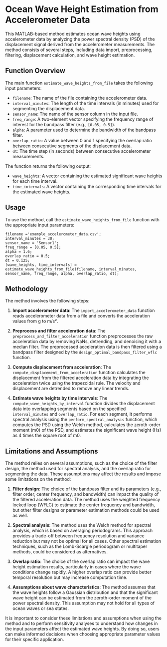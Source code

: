 # Ocean Wave Height Estimation from Accelerometer Data

This MATLAB-based method estimates ocean wave heights using accelerometer data by analyzing the power spectral density (PSD) of the displacement signal derived from the accelerometer measurements. The method consists of several steps, including data import, preprocessing, filtering, displacement calculation, and wave height estimation.


## Function Overview

The main function `estimate_wave_heights_from_file` takes the following input parameters:

-   `filename`: The name of the file containing the accelerometer data.
-   `interval_minutes`: The length of the time intervals (in minutes) used for segmenting the displacement data.
-   `sensor_name`: The name of the sensor column in the input file.
-   `freq_range`: A two-element vector specifying the frequency range of interest for the bandpass filter (e.g., `[0.05, 0.5]`).
-   `alpha`: A parameter used to determine the bandwidth of the bandpass filter.
-   `overlap_ratio`: A value between 0 and 1 specifying the overlap ratio between consecutive segments of the displacement data.
-   `dt`: The time step (in seconds) between consecutive accelerometer measurements.

The function returns the following output:

-   `wave_heights`: A vector containing the estimated significant wave heights for each time interval.
-   `time_intervals`: A vector containing the corresponding time intervals for the estimated wave heights.

## Usage

To use the method, call the `estimate_wave_heights_from_file` function with the appropriate input parameters:

    filename ='example_accelerometer_data.csv';
    interval_minutes = 30;
    sensor_name = 'Sensor1';
    freq_range = [0.05, 0.5];
    alpha = 1.6;
    overlap_ratio = 0.5;
    dt = 0.125;
    [wave_heights, time_intervals] = estimate_wave_heights_from_file(filename, interval_minutes, sensor_name, freq_range, alpha, overlap_ratio, dt);
    

## Methodology

The method involves the following steps:

1.  **Import accelerometer data**: The `import_accelerometer_data` function reads accelerometer data from a file and converts the acceleration values from g to m/s².
    
2.  **Preprocess and filter acceleration data**: The `preprocess_and_filter_acceleration` function preprocesses the raw acceleration data by removing NaNs, detrending, and denoising it with a median filter. The preprocessed acceleration data is then filtered using a bandpass filter designed by the `design_optimal_bandpass_filter_wflc` function.
    
3.  **Compute displacement from acceleration**: The `compute_displacement_from_acceleration` function calculates the displacement from the filtered acceleration data by integrating the acceleration twice using the trapezoidal rule. The velocity and displacement are detrended to remove any linear trends.
    
4.  **Estimate wave heights by time intervals**: The `compute_wave_heights_by_interval` function divides the displacement data into overlapping segments based on the specified `interval_minutes` and `overlap_ratio`. For each segment, it performs spectral analysis using the `perform_spectral_analysis` function, which computes the PSD using the Welch method, calculates the zeroth-order moment (m0) of the PSD, and estimates the significant wave height (Hs) as 4 times the square root of m0.


## Limitations and Assumptions

The method relies on several assumptions, such as the choice of the filter design, the method used for spectral analysis, and the overlap ratio for segmenting the data. These assumptions may affect the results and impose some limitations on the method:

1.  **Filter design**: The choice of the bandpass filter and its parameters (e.g., filter order, center frequency, and bandwidth) can impact the quality of the filtered acceleration data. The method uses the weighted frequency locked loop (WFLC) to estimate the center frequency and bandwidth, but other filter designs or parameter estimation methods could be used as well.
    
2.  **Spectral analysis**: The method uses the Welch method for spectral analysis, which is based on averaging periodograms. This approach provides a trade-off between frequency resolution and variance reduction but may not be optimal for all cases. Other spectral estimation techniques, such as the Lomb-Scargle periodogram or multitaper methods, could be considered as alternatives.
    
3.  **Overlap ratio**: The choice of the overlap ratio can impact the wave height estimation results, particularly in cases where the wave conditions change rapidly. A higher overlap ratio can provide better temporal resolution but may increase computation time.
    
4.  **Assumptions about wave characteristics**: The method assumes that the wave heights follow a Gaussian distribution and that the significant wave height can be estimated from the zeroth-order moment of the power spectral density. This assumption may not hold for all types of ocean waves or sea states.
   
It is important to consider these limitations and assumptions when using the method and to perform sensitivity analyses to understand how changes in the input parameters affect the estimated wave heights. By doing so, users can make informed decisions when choosing appropriate parameter values for their specific application.


